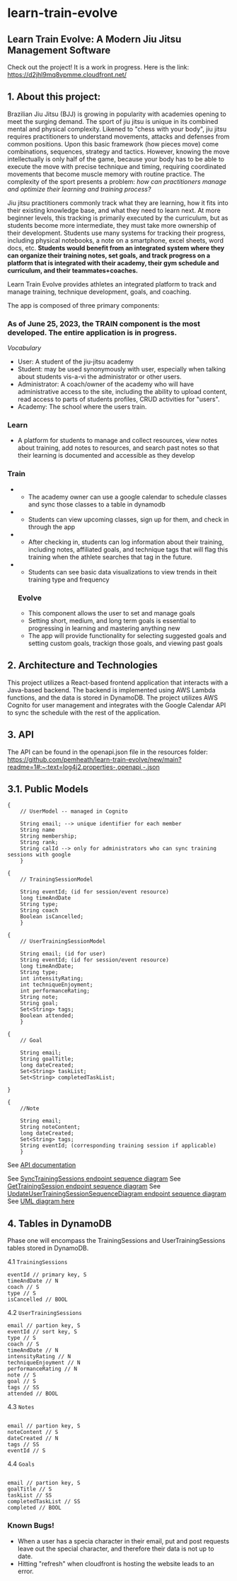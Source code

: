 # learn-train-evolve

## Learn Train Evolve: A Modern Jiu Jitsu Management Software

Check out the project! It is a work in progress. Here is the link: https://d2jhl9mq8vpmme.cloudfront.net/

## 1. About this project:

Brazilian Jiu Jitsu (BJJ) is growing in popularity with academies opening to meet the surging demand. The sport of jiu jitsu is unique in its combined mental and physical complexity. Likened to "chess with your body", jiu jitsu requires practitioners to understand movements, attacks and defenses from common positions. Upon this basic framework (how pieces move) come combinations, sequences, strategy and tactics. However, knowing the move intellectually is only half of the game, because your body has to be able to execute the move with precise technique and timing, requiring coordinated movements that become muscle memory with routine practice. The complexity of the sport presents a problem: *how can practitioners manage and optimize their learning and training process?*

Jiu jitsu practitioners commonly track what they are learning, how it fits into their existing knowledge base, and what they need to learn next. At more beginner levels, this tracking is primarily executed by the curriculum, but as students become more intermediate, they must take more ownership of their development. Students use many systems for tracking their progress, including physical notebooks, a note on a smartphone, excel sheets, word docs, etc. **Students would benefit from an integrated system where they can organize their training notes, set goals, and track progress on a platform that is integrated with their academy, their gym schedule and curriculum, and their teammates+coaches.** 

Learn Train Evolve provides athletes an integrated platform to track and manage training, technique development, goals, and coaching. 

The app is composed of three primary components: 
 ### As of June 25, 2023, the TRAIN component is the most developed. The entire application is in progress.

 _Vocabulary_
 - User: A student of the jiu-jitsu academy
- Student: may be used synonymously with user, especially when talking about students vis-a-vi the administrator or other users.
- Administrator: A coach/owner of the academy who will have administrative access to the site, including the ability to upload content, read access to parts of students profiles, CRUD activities for "users".
- Academy: The school where the users train. 

### Learn 
-  A platform for students to manage and collect resources, view notes about training, add notes to resources, and search past notes so that their learning is documented and accessible as they develop

### Train 
- - The academy owner can use a google calendar to schedule classes and sync those classes to a table in dynamodb
- - Students can view upcoming classes, sign up for them, and check in through the app
- - After checking in, students can log information about their training, including notes, affiliated goals, and technique tags that will flag this training when the athlete searches that tag in the future.
- - Students can see basic data visualizations to view trends in theit training type and frequency
 
  ### Evolve
  - This component allows the user to set and manage goals
  - Setting short, medium, and long term goals is essential to progressing in learning and mastering anything new
  - The app will provide functionality for selecting suggested goals and setting custom goals, trackign those goals, and viewing past goals
 

## 2. Architecture and Technologies

This project utilizes a React-based frontend application that interacts with a Java-based backend. The backend is implemented using AWS Lambda functions, and the data is stored in DynamoDB.
The project utilizes AWS Cognito for user management and integrates with the Google Calendar API to sync the schedule with the rest of the application.


## 3. API

The API can be found in the openapi.json file in the resources folder: https://github.com/pemheath/learn-train-evolve/new/main?readme=1#:~:text=log4j2.properties-,openapi,-.json

## 3.1. Public Models

```
{
	// UserModel -- managed in Cognito
	
	String email; --> unique identifier for each member
	String name
	String membership;
	String rank;
	String calId --> only for administrators who can sync training sessions with google
	} 
```

```
{
	// TrainingSessionModel

	String eventId; (id for session/event resource)
	long timeAndDate
	String type;
	String coach
	Boolean isCancelled;
	}
```

```
{
	// UserTrainingSessionModel

	String email; (id for user)
	String eventId; (id for session/event resource)
	long timeAndDate;
	String type;
	int intensityRating;
	int techniqueEnjoyment;
	int performanceRating;
	String note;
	String goal;
	Set<String> tags;
	Boolean attended;
	}
```


```
{
	// Goal

	String email;
	String goalTitle;
	long dateCreated;
	Set<String> taskList;
	Set<String> completedTaskList;

}
```

```
{
	//Note

	String email;
	String noteContent;
	long dateCreated;
	Set<String> tags;
	String eventId; (corresponding training session if applicable)
	}
```

See [API documentation](openapi.json)

See [SyncTrainingSessions endpoint sequence diagram](SyncTrainingSessionsSequenceDiagram.puml)
See [GetTrainingSession endpoint sequence diagram](GetTrainingSessionSequenceDiagram.puml)
See [UpdateUserTrainingSessionSequenceDiagram endpoint sequence diagram](UpdateUserTrainingSessionSequenceDiagram.puml)
See [UML diagram here](LearnTrainEvolve.puml)

## 4. Tables in DynamoDB

Phase one will encompass the TrainingSessions and UserTrainingSessions tables stored in DynamoDB. 



4.1 `TrainingSessions`

```
eventId // primary key, S
timeAndDate // N 
coach // S
type // S
isCancelled // BOOL

```

4.2 `UserTrainingSessions`

```
email // partion key, S
eventId // sort key, S
type // S
coach // S
timeAndDate // N
intensityRating // N
techniqueEnjoyment // N
performanceRating // N
note // S
goal // S
tags // SS
attended // BOOL

```

4.3 `Notes`

```

email // partion key, S
noteContent // S
dateCreated // N
tags // SS
eventId // S

```
4.4 `Goals`

```

email // partion key, S
goalTitle // S
taskList // SS
completedTaskList // SS
completed // BOOL

```



### Known Bugs!

- When a user has a specia character in their email, put and post requests leave out the special character, and therefore their data is not up to date.
- Hitting "refresh" when cloudfront is hosting the website leads to an error.
